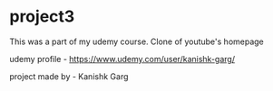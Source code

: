 # project3

This was a part of my udemy course.
Clone of youtube's homepage

udemy profile - 
https://www.udemy.com/user/kanishk-garg/

project made by -
Kanishk Garg
